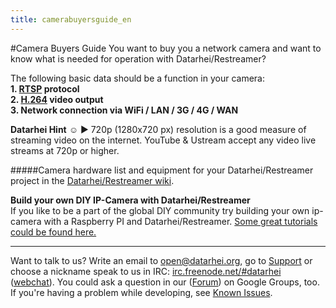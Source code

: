 ```yaml
---
title: camerabuyersguide_en
---
```

#Camera Buyers Guide
You want to buy you a network camera and want to know what is needed for operation with Datarhei/Restreamer?  

The following basic data should be a function in your camera:  
**1. [RTSP](../restreamer/wiki/rtsp_en_camerabuyersguide.html) protocol**  
**2. [H.264](../restreamer/wiki/h264_en_camerabuyersguide.html) video output**  
**3. Network connection via WiFi / LAN / 3G / 4G / WAN**  

**Datarhei Hint** ☺ ► 720p (1280x720 px) resolution is a good measure of streaming video on the internet. YouTube & Ustream accept any video live streams at 720p or higher.

#####Camera hardware list and equipment for your Datarhei/Restreamer project in the [Datarhei/Restreamer wiki](../restreamer/wiki/guide-buy-hardware.html). 

**Build your own DIY IP-Camera with Datarhei/Restreamer**  
If you like to be a part of the global DIY community try building your own ip-camera with a Raspberry PI and Datarhei/Restreamer. [Some great tutorials could be found here.](../restreamer/wiki/diy-stuff.html)  

---
Want to talk to us? Write an email to <a href="mailto:open@datarhei.org?subject=Datarhei/Restreamer">open@datarhei.org</a>, go to [Support](../support.html) or choose a nickname speak to us in IRC: <a href="irc://irc.freenode.net#piwik">irc.freenode.net/#datarhei</a> (<a target= "_blank" href="https://webchat.freenode.net/?channels=datarhei">webchat</a>). You could ask a question in our (<a target= "_blank" href="https://groups.google.com/forum/#!forum/datarhei">Forum</a>) on Google Groups, too. If you're having a problem while developing, see <a target= "_blank" href="https://github.com/datarhei/restreamer/issues">Known Issues</a>.